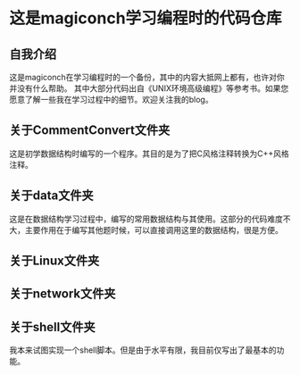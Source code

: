 # 这是magiconch学习编程时的代码仓库

## 自我介绍

这是magiconch在学习编程时的一个备份，其中的内容大抵网上都有，也许对你并没有什么帮助。
其中大部分代码出自《UNIX环境高级编程》等参考书。如果您愿意了解一些我在学习过程中的细节。欢迎关注我的blog。

## 关于CommentConvert文件夹

这是初学数据结构时编写的一个程序。其目的是为了把C风格注释转换为C++风格注释。

## 关于data文件夹

这是在数据结构学习过程中，编写的常用数据结构与其使用。这部分的代码难度不大，主要作用在于编写其他题时候，可以直接调用这里的数据结构，很是方便。

## 关于Linux文件夹

## 关于network文件夹

## 关于shell文件夹

我本来试图实现一个shell脚本。但是由于水平有限，我目前仅写出了最基本的功能。
